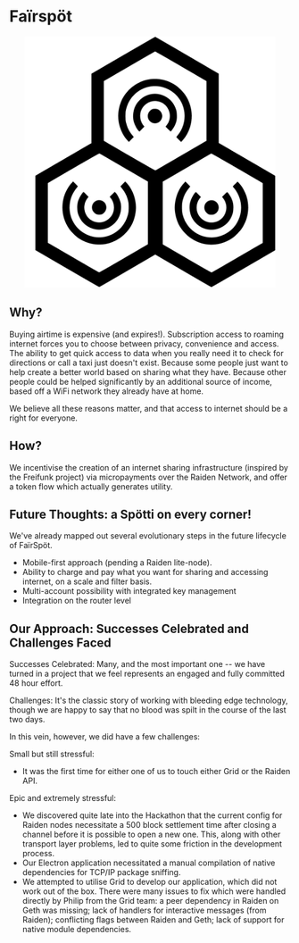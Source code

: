 
# Faïrspöt 

<p align="center">
<img width="450" height="450" src="https://github.com/charleenfei/images/blob/master/logo.png">
</p>

## Why?

Buying airtime is expensive (and expires!). 
Subscription access to roaming internet forces you to choose between privacy, convenience and access. The ability to get quick access to data when you really need it to check for directions or call a taxi just doesn't exist. Because some people just want to help create a better world based on sharing what they have. Because other people could be helped significantly by an additional source of income, based off a WiFi network they already have at home.

We believe all these reasons matter, and that access to internet should be a right for everyone.

## How?

We incentivise the creation of an internet sharing infrastructure (inspired by the Freifunk project) via micropayments over the Raiden Network, and offer a token flow which actually generates utility.

## Future Thoughts: a Spötti on every corner!

We've already mapped out several evolutionary steps in the future lifecycle of FaïrSpöt.

- Mobile-first approach (pending a Raiden lite-node).
- Ability to charge and pay what you want for sharing and accessing internet, on a scale and filter basis.
- Multi-account possibility with integrated key management
- Integration on the router level

## Our Approach: Successes Celebrated and Challenges Faced

Successes Celebrated: Many, and the most important one -- we have turned in a project that we feel represents an engaged and fully committed 48 hour effort.

Challenges: It's the classic story of working with bleeding edge technology, though we are happy to say that no blood was spilt in the course of the last two days. 

In this vein, however, we did have a few challenges:

Small but still stressful:

- It was the first time for either one of us to touch either Grid or the Raiden API.

Epic and extremely stressful:

- We discovered quite late into the Hackathon that the current config for Raiden nodes necessitate a 500 block settlement time after closing a channel before it is possible to open a new one. This, along with other transport layer problems, led to quite some friction in the development process.
- Our Electron application necessitated a manual compilation of native dependencies for TCP/IP package sniffing.
- We attempted to utilise Grid to develop our application, which did not work out of the box. There were many issues to fix which were handled directly by Philip from the Grid team: a peer dependency in Raiden on Geth was missing; lack of handlers for interactive messages (from Raiden); conflicting flags between Raiden and Geth; lack of support for native module dependencies.
